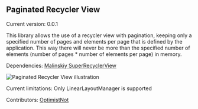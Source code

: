 ## Paginated Recycler View

Current version: 0.0.1

This library allows the use of a recycler view with pagination, keeping only a specified number
of pages and elements per page that is defined by the application. This way there will never be more than
the specified number of elements (number of pages * number of elements per page) in memory.

Dependencies: [Malinskiy SuperRecyclerView](https://github.com/Malinskiy/SuperRecyclerView)


![Paginated Recycler View illustration](http://i.imgur.com/2RWqW2q.jpg)

Current limitations: Only LinearLayoutManager is supported

Contributors: [OptimistNot](https://github.com/OptimistNot)
